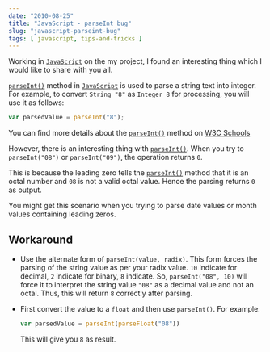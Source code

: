 ```yaml
---
date: "2010-08-25"
title: "JavaScript - parseInt bug"
slug: "javascript-parseint-bug"
tags: [ javascript, tips-and-tricks ]
---
```




Working in [`JavaScript`][1] on the my project, I found an interesting thing which I would like to share with you all.

[`parseInt()`][2] method in [`JavaScript`][1] is used to parse a string text into integer. For example, to convert `String "8"` as `Integer 8` for processing, you will use it as follows:

```javascript
var parsedValue = parseInt("8");
```

You can find more details about the [`parseInt()`][2] method on [W3C Schools][3]

However, there is an interesting thing with [`parseInt()`][2]. When you try to `parseInt("08")` or `parseInt("09")`, the operation returns `0`.

This is because the leading zero tells the [`parseInt()`][2] method that it is an octal number and `08` is not a valid octal value. Hence the parsing returns `0` as output.

You might get this scenario when you trying to parse date values or month values containing leading zeros.

## Workaround

* Use the alternate form of `parseInt(value, radix)`. This form forces the parsing of the string value as per your radix value. `10` indicate for decimal, `2` indicate for binary, `8` indicate. So, `parseInt("08", 10)` will force it to interpret the string value `"08"` as a decimal value and not an octal. Thus, this will return `8` correctly after parsing.

* First convert the value to a `float` and then use `parseInt()`. For example:
  ```javascript
  var parsedValue = parseInt(parseFloat("08"))
  ```

  This will give you `8` as result.



   [1]: https://developer.mozilla.org/en-US/docs/Web/JavaScript
   [2]: https://developer.mozilla.org/en-US/docs/Web/JavaScript/Reference/Global_Objects/parseInt
   [3]: http://www.w3schools.com/jsref/jsref_parseInt.asp
